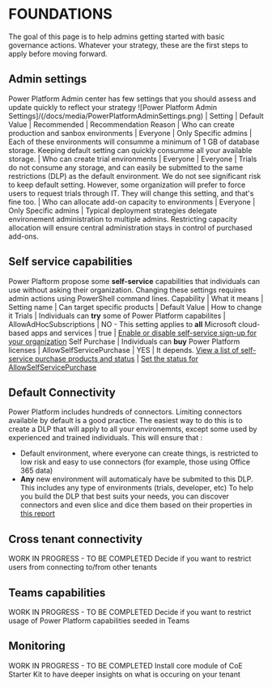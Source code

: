# FOUNDATIONS

The goal of this page is to help admins getting started with basic governance actions.
Whatever your strategy, these are the first steps to apply before moving forward.

## Admin settings

Power Platform Admin center has few settings that you should assess and update quickly to reflect your strategy
![Power Platform Admin Settings]/(/docs/media/PowerPlatformAdminSettings.png)
| Setting | Default Value | Recommended | Recommendation Reason
| Who can create production and sanbox environments | Everyone | Only Specific admins | Each of these environments will consumme a minimum of 1 GB of database storage. Keeping default setting can quickly consumme all your available storage.
| Who can create trial environments | Everyone | Everyone | Trials do not consume any storage, and can easily be submitted to the same restrictions (DLP) as the default environment. We do not see significant risk to keep default setting. However, some organization will prefer to force users to request trials through IT. They will change this setting, and that's fine too.
| Who can allocate add-on capacity to environments | Everyone | Only Specific admins | Typical deployment strategies delegate environement administration to multiple admins. Restricting capacity allocation will ensure central administration stays in control of purchased add-ons.

## Self service capabilities

Power Plaftorm propose some **self-service** capabilities that individuals can use without asking their organization. Changing these settings requires admin actions using PowerShell command lines.
Capability | What it means | Setting name | Can target specific products | Default Value | How to change it
Trials | Individuals can **try** some of Power Platform capabilites | AllowAdHocSubscriptions | NO - This setting applies to **all** Microsoft cloud-based apps and services | true  | [Enable or disable self-service sign-up for your organization](https://docs.microsoft.com/en-us/powershell/module/msonline/set-msolcompanysettings?view=azureadps-1.0#parameters)
Self Purchase | Individuals can **buy** Power Platform licenses | AllowSelfServicePurchase | YES | It depends. [View a list of self-service purchase products and status](https://docs.microsoft.com/en-us/microsoft-365/commerce/subscriptions/allowselfservicepurchase-powershell?view=o365-worldwide#view-a-list-of-self-service-purchase-products-and-their-status)  |  [Set the status for AllowSelfServicePurchase](https://docs.microsoft.com/en-us/microsoft-365/commerce/subscriptions/allowselfservicepurchase-powershell?view=o365-worldwide#view-or-set-the-status-for-allowselfservicepurchasen)

## Default Connectivity

Power Platform includes hundreds of connectors. Limiting connectors available by default is a good practice. The easiest way to do this is to create a DLP that will apply to all your environemnts, except some used by experienced and trained individuals. This will ensure that :

- Default environment, where everyone can create things, is restricted to low risk and easy to use connectors (for example, those using Office 365 data)
- **Any** new environment will automaticaly have be submited to this DLP. This includes any type of environments (trials, developer, etc)
To help you build the DLP that best suits your needs, you can discover connectors and even slice and dice them based on their properties in [this report](https://aka.ms/ppc)

## Cross tenant connectivity

WORK IN PROGRESS - TO BE COMPLETED
Decide if you want to restrict users from connecting to/from other tenants

## Teams capabilities

WORK IN PROGRESS - TO BE COMPLETED
Decide if you want to restrict usage of Power Platform capabilities seeded in Teams

## Monitoring

WORK IN PROGRESS - TO BE COMPLETED
Install core module of CoE Starter Kit to have deeper insights on what is occuring on your tenant
